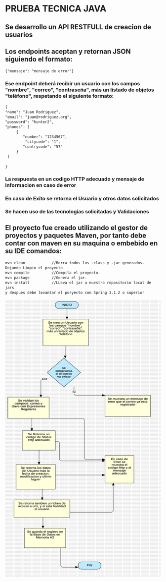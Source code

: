 # PRUEBA TECNICA JAVA


## Se desarrollo un API RESTFULL de creacion de usuarios

## Los endpoints aceptan y retornan JSON siguiendo el formato:

    {"mensaje": "mensaje de error"}


###  Ese endpoint deberá recibir un usuario con los campos "nombre", "correo", "contraseña", más un listado de objetos "teléfono", respetando el siguiente formato:


    {
    "name": "Juan Rodriguez",
    "email": "juan@rodriguez.org",
    "password": "hunter2",
    "phones": [
         {
            "number": "1234567",
             "citycode": "1",
            "contrycode": "57"
         } 
     ]
    
    }
### La respuesta en un codigo HTTP adecuado y mensaje de informacion en caso de error
### En caso de Exito se retorna el Usuario y otros datos solicitados
### Se hacen uso de las tecnologias solicitadas y Validaciones
## El proyecto fue creado utilizando el gestor de proyectos y paquetes Maven, por tanto debe contar con maven en su maquina o embebido en su IDE comandos:

    mvn clean            //Borra todos los .class y .jar generados. Dejando Limpio el proyecto
    mvn compile          //Compila el proyecto.
    mvn package          //Genera el jar.
    mvn install          //LLeva el jar a nuestro repositorio local de jars
    y despues debe levantar el poryecto con Spring 3.1.2 o superior

<img height="900" src="https://github.com/Wolf09/pruebaJava/blob/main/src/main/resources/static/images/apiJava.png" width="800"/>